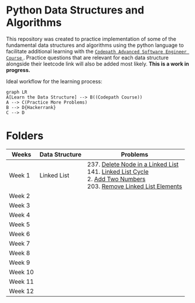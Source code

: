# Python Data Structures and Algorithms
This repository was created to practice implementation of some of the fundamental data structures and algorithms using the python language to facilitate additional learning with the <a href="https://courses.codepath.org/courses/advanced_software_eng/unit/0#!overview">`Codepath Advanced Software Engineer Course` </a>. Practice questions that are relevant for each data structure alongside their leetcode link will also be added most likely. **This is a work in progress.**

Ideal workflow for the learning process:

```mermaid
graph LR
A[Learn the Data Structure] --> B((Codepath Course))
A --> C(Practice More Problems)
B --> D{Hackerrank}
C --> D
```

# Folders
|Weeks                |Data Structure                        |Problems                         |
|----------------|-------------------------------|-----------------------------|
|Week 1|   Linked List   | 237. <a href="https://leetcode.com/problems/delete-node-in-a-linked-list/">Delete Node in a Linked List</a> <br> 141. <a href = "https://leetcode.com/problems/linked-list-cycle/"> Linked List Cycle </a> <br> 2. <a href="https://leetcode.com/problems/add-two-numbers/"> Add Two Numbers </a>  <br> 203. <a href="https://leetcode.com/problems/remove-linked-list-elements/">Remove Linked List Elements</a>     |
|Week 2       |           |            |
|Week 3        |    |    |
|Week 4        |    |        |
|Week 5        |    |    |
|Week 6        |    |    |
|Week 7        |    |    |
|Week 8        |    |    |
|Week 9        |    |    |
|Week 10        |    |    |
|Week 11       |    |    |
|Week 12        |    |    |
